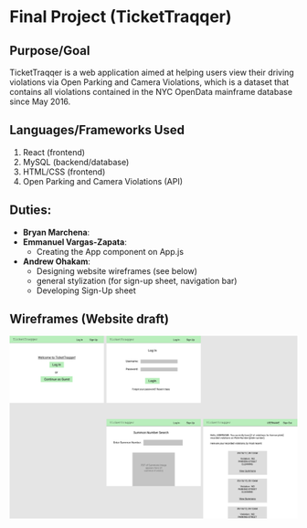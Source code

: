 # Final Project (TicketTraqqer)

## Purpose/Goal
TicketTraqqer is a web application aimed at helping users view their driving violations via Open Parking and Camera Violations, which is a dataset that contains all violations contained in the NYC OpenData mainframe database since May 2016.

## Languages/Frameworks Used
1. React (frontend)
2. MySQL (backend/database)
3. HTML/CSS (frontend)
4. Open Parking and Camera Violations (API)

## Duties:
- __Bryan Marchena__:
- __Emmanuel Vargas-Zapata__: 
    - Creating the App component on App.js
- __Andrew Ohakam__: 
    - Designing website wireframes (see below)
    - general stylization (for sign-up sheet, navigation bar)
    - Developing Sign-Up sheet

## Wireframes (Website draft)
![All pages](img/TicketTraqqerWireFrames.png)

